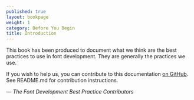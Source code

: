 ```yaml
---
published: true
layout: bookpage
weight: 1
category: Before You Begin
title: Introduction
---
```


This book has been produced to document what we think are the best practices to use in font 
development. They are generally the practices we use.

If you wish to help us, you can contribute to this documentation [on GitHub]. 
See README.md for contribution instructions.

*&mdash; The Font Development Best Practice Contributors*

[on GitHub]: {{site.repourl}}
